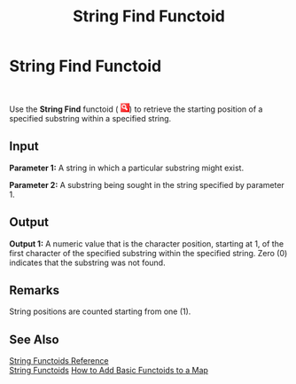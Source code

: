 ﻿---
title: String Find Functoid
TOCTitle: String Find Functoid
ms:assetid: 46904cff-5580-4269-9688-37efe0ffec02
ms:mtpsurl: https://msdn.microsoft.com/en-us/library/Aa559885(v=BTS.80)
ms:contentKeyID: 51527684
ms.date: 08/30/2017
mtps_version: v=BTS.80
---

# String Find Functoid

 

Use the **String Find** functoid ( ![](images/Aa561496.0b987a7f-bbd1-4f37-b36a-381ea77dd4f3(BTS.80).jpeg)) to retrieve the starting position of a specified substring within a specified string.

## Input

**Parameter 1:** A string in which a particular substring might exist.

**Parameter 2:** A substring being sought in the string specified by parameter 1.

## Output

**Output 1:** A numeric value that is the character position, starting at 1, of the first character of the specified substring within the specified string. Zero (0) indicates that the substring was not found.

## Remarks

String positions are counted starting from one (1).

## See Also

[String Functoids Reference](string-functoids-reference.md)  
[String Functoids](https://msdn.microsoft.com/library/aa559399\(v=bts.80\))  
[How to Add Basic Functoids to a Map](https://msdn.microsoft.com/library/aa560635\(v=bts.80\))

